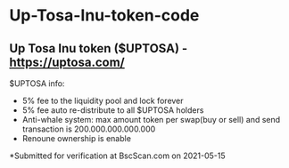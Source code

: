# Up-Tosa-Inu-token-code
Up Tosa Inu token ($UPTOSA) - https://uptosa.com/
-------------------------
$UPTOSA info:

- 5% fee to the liquidity pool and lock forever
- 5% fee auto re-distribute to all $UPTOSA holders  
- Anti-whale system: max amount token per swap(buy or sell) and send transaction is 200.000.000.000.000
- Renoune ownership is enable

*Submitted for verification at BscScan.com on 2021-05-15
